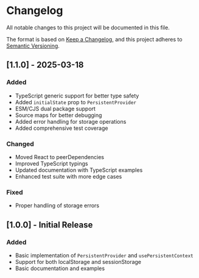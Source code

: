 # Changelog

All notable changes to this project will be documented in this file.

The format is based on [Keep a Changelog](https://keepachangelog.com/en/1.0.0/),
and this project adheres to [Semantic Versioning](https://semver.org/spec/v2.0.0.html).

## [1.1.0] - 2025-03-18

### Added
- TypeScript generic support for better type safety
- Added `initialState` prop to `PersistentProvider`
- ESM/CJS dual package support
- Source maps for better debugging
- Added error handling for storage operations
- Added comprehensive test coverage

### Changed
- Moved React to peerDependencies
- Improved TypeScript typings
- Updated documentation with TypeScript examples
- Enhanced test suite with more edge cases

### Fixed
- Proper handling of storage errors

## [1.0.0] - Initial Release

### Added
- Basic implementation of `PersistentProvider` and `usePersistentContext`
- Support for both localStorage and sessionStorage
- Basic documentation and examples 